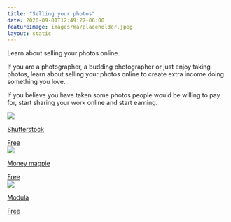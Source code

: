 ```yaml
---
title: "Selling your photos"
date: 2020-09-01T12:49:27+06:00
featureImage: images/ma/placeholder.jpeg
layout: static
---
```


Learn about selling your photos online.

If you are a photographer, a budding photographer or just enjoy taking photos, learn about selling your photos online to create extra income doing something you love.

If you believe you have taken some photos people would be willing to pay for, start sharing your work online and start earning.

<a class="ma-link" href="https://submit.shutterstock.com/"><div class="ma-card"><div class="ma-icon"><img src ="/images/icon-check.png"/></div><div class="ma-name"><p>Shutterstock</p></div><div class="ma-paid-text"><span>Free</span></div></div></a><a class="ma-link" href="https://www.moneymagpie.com/make-money/sell-your-photos"><div class="ma-card"><div class="ma-icon"><img src ="/images/icon-check.png"/></div><div class="ma-name"><p>Money magpie</p></div><div class="ma-paid-text"><span>Free</span></div></div></a><a class="ma-link" href="https://wp-modula.com/best-places-to-sell-photos-online-and-make-money/"><div class="ma-card"><div class="ma-icon"><img src ="/images/icon-check.png"/></div><div class="ma-name"><p>Modula</p></div><div class="ma-paid-text"><span>Free</span></div></div></a>  

<br/><br/>






